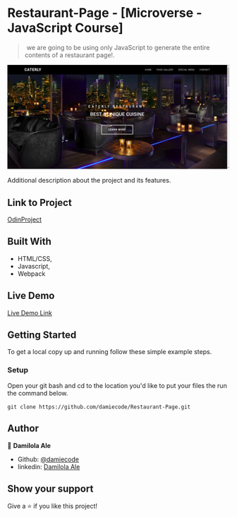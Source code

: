 # Restaurant-Page - [Microverse - JavaScript Course]

> ​  we are going to be using only JavaScript to generate the entire contents of a restaurant page!.

![screenshot](restaurant.png )

Additional description about the project and its features.

## Link to Project
[OdinProject](https://www.theodinproject.com/courses/javascript/lessons/restaurant-page)

## Built With

- HTML/CSS,
- Javascript,
- Webpack

## Live Demo

[Live Demo Link](https://rawcdn.githack.com/damiecode/Restaurant-Page/feature/Restaurant-page/dist/index.html )


## Getting Started

To get a local copy up and running follow these simple example steps.

### Setup

Open your git bash and cd to the location you'd like to put your files the run the command below.

```console
git clone https://github.com/damiecode/Restaurant-Page.git
```

## Author

👤 **Damilola Ale**

- Github: [@damiecode](https://github.com/damiecode)
- linkedin: [Damilola Ale](https://linkedin.com/in/damiecode/)

## Show your support

Give a ⭐️ if you like this project!